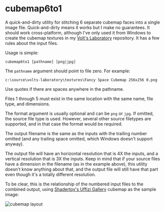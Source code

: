 # cubemap6to1

A quick-and-dirty utility for stitching 6 separate cubemap faces into a single image file. Quick-and-dirty means it works but I make no guarantees. It should work cross-platform, although I've only used it from Windows to create the cubemap textures in my [Volt's Laboratory](https://github.com/MV10/volts-laboratory) repository. It has a few rules about the input files.

Usage is simple:

```cubemap6to1 [pathname] [png|jpg]```

The `pathname` argument should point to file zero. For example:

```c:\source\volts-laboratory\textures\Fancy Space Cubemap 256x256 0.png```

Use quotes if there are spaces anywhere in the pathname.

Files 1 through 5 must exist in the same location with the same name, file type, and dimensions.

The format argument is usually optional and can be `png` or `jpg`. If omitted, the source file type is used. However, several other source filetypes are supported, and in that case the format would be required.

The output filename is the same as the inputs with the trailing number omitted (and any trailing space omitted, which Windows doesn't support anyway).

The output file will have an horizontal resolution that is 4X the inputs, and a vertical resolution that is 3X the inputs. Keep in mind that if your source files have a dimension in the filename (as in the example above), this utility doesn't know anything about that, and the output file will still have that part even though it's a totally different resolution.

To be clear, this is the relationship of the numbered input files to the combined output, using [Shadertoy's Uffizi Gallery](https://www.shadertoy.com/view/tdjXDt) cubemap as the sample image:

![cubemap layout](https://raw.githubusercontent.com/MV10/volts-laboratory/master/misc/CubemapLayout.jpg)




